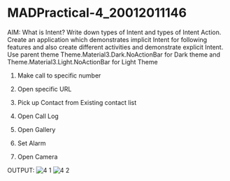 # MADPractical-4_20012011146

AIM: What is Intent? Write down types of Intent and types of Intent Action. Create an application which demonstrates implicit Intent for following features and also create different activities and demonstrate explicit Intent. Use parent theme Theme.Material3.Dark.NoActionBar for Dark theme and Theme.Material3.Light.NoActionBar for Light Theme

1. Make call to specific number

2. Open specific URL

3. Pick up Contact from Existing contact list

4. Open Call Log

5. Open Gallery

6. Set Alarm

7. Open Camera

OUTPUT:
![4 1](https://user-images.githubusercontent.com/112237821/190948960-5e970948-bb9a-411f-9fcc-e22996baf597.jpg)
![4 2](https://user-images.githubusercontent.com/112237821/190948965-5f75d4bf-cbce-4880-835b-3275ba1a893a.jpg)
